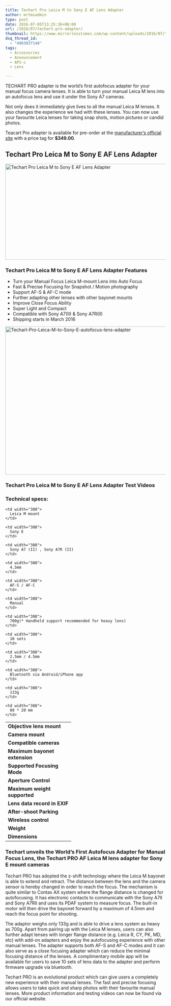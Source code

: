 ```yaml
---
title: Techart Pro Leica M to Sony E AF Lens Adapter
author: mrtmsadmin
type: post
date: 2016-07-05T13:25:36+00:00
url: /2016/07/techart-pro-adapter/
thumbnail: https://www.mirrorlesstimes.com/wp-content/uploads/2016/07/techart-pro-leica-m-to-sony-e-af-lens-adapter.jpg
dsq_thread_id:
  - "4963037148"
tags:
  - Accessories
  - Announcement
  - APS-c
  - Lens

---
```

TECHART PRO adapter is the world’s first autofocus adapter for your manual focus camera lenses. It is able to turn your manual Leica M lens into an autofocus lens and use it under the Sony A7 cameras.

Not only does it immediately give lives to all the manual Leica M lenses. It also changes the experience we had with these lenses. You can now use your favourite Leica lenses for taking snap shots, motion pictures or candid photos.

Teacart Pro adapter is available for pre-order at the <a href="http://techartpro.com/product/techart-pro-leica-m-sony-e-autofocus-adapter/" target="_blank">manufacturer&#8217;s official site</a> with a price tag for **$349.00**.<!--more-->

## Techart Pro Leica M to Sony E AF Lens Adapter

<img class="alignnone wp-image-407 size-full" title="Techart Pro Leica M to Sony E AF Lens Adapter" src="https://i0.wp.com/www.mirrorlesstimes.com/wp-content/uploads/2016/07/techart-pro-leica-m-to-sony-e-af-lens-adapter.jpg?resize=600%2C301&#038;ssl=1" alt="Techart Pro Leica M to Sony E AF Lens Adapter" width="600" height="301" srcset="https://i0.wp.com/www.mirrorlesstimes.com/wp-content/uploads/2016/07/techart-pro-leica-m-to-sony-e-af-lens-adapter.jpg?w=1000&ssl=1 1000w, https://i0.wp.com/www.mirrorlesstimes.com/wp-content/uploads/2016/07/techart-pro-leica-m-to-sony-e-af-lens-adapter.jpg?resize=300%2C150&ssl=1 300w, https://i0.wp.com/www.mirrorlesstimes.com/wp-content/uploads/2016/07/techart-pro-leica-m-to-sony-e-af-lens-adapter.jpg?resize=768%2C385&ssl=1 768w" sizes="(max-width: 600px) 100vw, 600px" data-recalc-dims="1" /> 

### Techart Pro Leica M to Sony E AF Lens Adapter Features

  * Turn your Manual Focus Leica M-mount Lens into Auto Focus
  * Fast & Precise Focusing for Snapshot / Motion photography
  * Support AF-S & AF-C mode
  * Further adapting other lenses with other bayonet mounts
  * Improve Close Focus Ability
  * Super Light and Compact
  * Compatible with Sony A7(II) & Sony A7R(II)
  * Shipping starts in March 2016

<img class="alignnone size-full wp-image-408" src="https://i1.wp.com/www.mirrorlesstimes.com/wp-content/uploads/2016/07/Techart-Pro-Leica-M-to-Sony-E-autofocus-lens-adapter.jpg?resize=600%2C465&#038;ssl=1" alt="Techart-Pro-Leica-M-to-Sony-E-autofocus-lens-adapter" width="600" height="465" srcset="https://i1.wp.com/www.mirrorlesstimes.com/wp-content/uploads/2016/07/Techart-Pro-Leica-M-to-Sony-E-autofocus-lens-adapter.jpg?w=601&ssl=1 601w, https://i1.wp.com/www.mirrorlesstimes.com/wp-content/uploads/2016/07/Techart-Pro-Leica-M-to-Sony-E-autofocus-lens-adapter.jpg?resize=300%2C233&ssl=1 300w" sizes="(max-width: 600px) 100vw, 600px" data-recalc-dims="1" /> 

### Techart Pro Leica M to Sony E AF Lens Adapter Test Videos





### Technical specs:

<table  class=" table table-hover" >
  <tr>
    <td width="191">
      <strong>Objective lens mount</strong>
    </td>
    
    <td width="308">
      Leica M mount
    </td>
  </tr>
  
  <tr>
    <td width="191">
      <strong>Camera mount</strong>
    </td>
    
    <td width="308">
      Sony E
    </td>
  </tr>
  
  <tr>
    <td width="191">
      <strong>Compatible cameras</strong>
    </td>
    
    <td width="308">
      Sony A7 (II) , Sony A7R (II)
    </td>
  </tr>
  
  <tr>
    <td width="191">
      <strong>Maximum bayonet extension</strong>
    </td>
    
    <td width="308">
      4.5mm
    </td>
  </tr>
  
  <tr>
    <td width="191">
      <strong>Supported Focusing Mode</strong>
    </td>
    
    <td width="308">
      AF-S / AF-C
    </td>
  </tr>
  
  <tr>
    <td width="191">
      <strong>Aperture Control</strong>
    </td>
    
    <td width="308">
      Manual
    </td>
  </tr>
  
  <tr>
    <td width="191">
      <strong>Maximum weight supported</strong>
    </td>
    
    <td width="308">
      700g(* Handheld support recommended for heavy lens)
    </td>
  </tr>
  
  <tr>
    <td width="191">
      <strong>Lens data record in EXIF</strong>
    </td>
    
    <td width="308">
      10 sets
    </td>
  </tr>
  
  <tr>
    <td width="191">
      <strong>After-shoot Parking</strong>
    </td>
    
    <td width="308">
      2.5mm / 4.5mm
    </td>
  </tr>
  
  <tr>
    <td width="191">
      <strong>Wireless control</strong>
    </td>
    
    <td width="308">
      Bluetooth via Android/iPhone app
    </td>
  </tr>
  
  <tr>
    <td width="191">
      <strong>Weight</strong>
    </td>
    
    <td width="308">
      133g
    </td>
  </tr>
  
  <tr>
    <td width="191">
      <strong>Dimensions</strong>
    </td>
    
    <td width="308">
      80 * 20 mm
    </td>
  </tr>
</table>

### Techart unveils the World’s First Autofocus Adapter for Manual Focus Lens, the Techart PRO AF Leica M lens adapter for Sony E mount cameras

Techart PRO has adopted the z-shift technology where the Leica M bayonet is able to extend and retract. The distance between the lens and the camera sensor is hereby changed in order to reach the focus. The mechanism is quite similar to Contax AX system where the flange distance is changed for autofocusing. It has electronic contacts to communicate with the Sony A7II and Sony A7RII and uses its PDAF system to measure focus. The built-in motor will then drive the bayonet forward by a maximum of 4.5mm and reach the focus point for shooting.

The adaptor weighs only 133g and is able to drive a lens system as heavy as 700g. Apart from pairing up with the Leica M lenses, users can also further adapt lenses with longer flange distance (e.g. Leica R, CY, PK, MD, etc) with add-on adapters and enjoy the autofocusing experience with other manual lenses. The adapter supports both AF-S and AF-C modes and it can also serve as a close focusing adapter which can reduce the minimal focusing distance of the lenses. A complimentary mobile app will be available for users to save 10 sets of lens data to the adapter and perform firmware upgrade via bluetooth.

<div title="Page 2">
  <p>
    Techart PRO is an evolutional product which can give users a completely new experience with their manual lenses. The fast and precise focusing allows users to take quick and sharp photos with their favourite manual lenses. More product information and testing videos can now be found via our official website.
  </p>
</div>